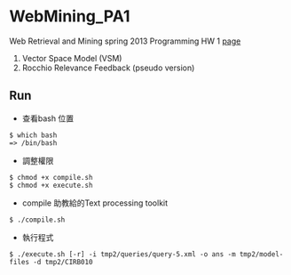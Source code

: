 # WebMining_PA1

Web Retrieval and Mining spring 2013 Programming HW 1
[page](https://sites.google.com/site/irlabwm2013/)

1. Vector Space Model (VSM) 
2. Rocchio Relevance Feedback (pseudo version)

## Run

* 查看bash 位置

```
$ which bash
=> /bin/bash
```

* 調整權限

```
$ chmod +x compile.sh
$ chmod +x execute.sh
```

* compile 助教給的Text processing toolkit

```
$ ./compile.sh
```

* 執行程式

```
$ ./execute.sh [-r] -i tmp2/queries/query-5.xml -o ans -m tmp2/model-files -d tmp2/CIRB010
```